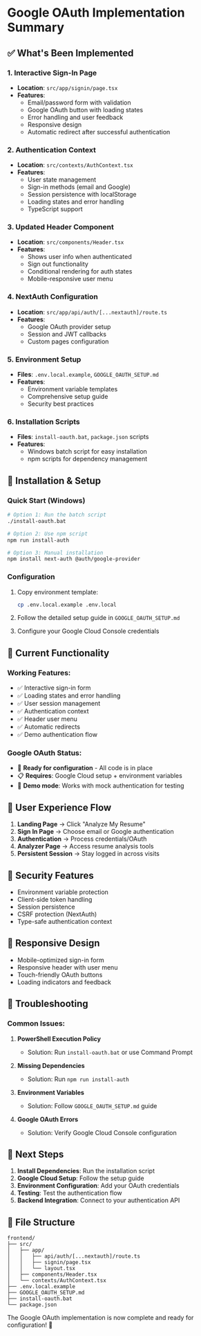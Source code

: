 # Google OAuth Implementation Summary

## ✅ What's Been Implemented

### 1. **Interactive Sign-In Page**
- **Location**: `src/app/signin/page.tsx`
- **Features**:
  - Email/password form with validation
  - Google OAuth button with loading states
  - Error handling and user feedback
  - Responsive design
  - Automatic redirect after successful authentication

### 2. **Authentication Context**
- **Location**: `src/contexts/AuthContext.tsx`
- **Features**:
  - User state management
  - Sign-in methods (email and Google)
  - Session persistence with localStorage
  - Loading states and error handling
  - TypeScript support

### 3. **Updated Header Component**
- **Location**: `src/components/Header.tsx`
- **Features**:
  - Shows user info when authenticated
  - Sign out functionality
  - Conditional rendering for auth states
  - Mobile-responsive user menu

### 4. **NextAuth Configuration**
- **Location**: `src/app/api/auth/[...nextauth]/route.ts`
- **Features**:
  - Google OAuth provider setup
  - Session and JWT callbacks
  - Custom pages configuration

### 5. **Environment Setup**
- **Files**: `.env.local.example`, `GOOGLE_OAUTH_SETUP.md`
- **Features**:
  - Environment variable templates
  - Comprehensive setup guide
  - Security best practices

### 6. **Installation Scripts**
- **Files**: `install-oauth.bat`, `package.json` scripts
- **Features**:
  - Windows batch script for easy installation
  - npm scripts for dependency management

## 🔧 Installation & Setup

### Quick Start (Windows)
```bash
# Option 1: Run the batch script
./install-oauth.bat

# Option 2: Use npm script
npm run install-auth

# Option 3: Manual installation
npm install next-auth @auth/google-provider
```

### Configuration
1. Copy environment template:
   ```bash
   cp .env.local.example .env.local
   ```

2. Follow the detailed setup guide in `GOOGLE_OAUTH_SETUP.md`

3. Configure your Google Cloud Console credentials

## 🚀 Current Functionality

### **Working Features:**
- ✅ Interactive sign-in form
- ✅ Loading states and error handling
- ✅ User session management
- ✅ Authentication context
- ✅ Header user menu
- ✅ Automatic redirects
- ✅ Demo authentication flow

### **Google OAuth Status:**
- 🔄 **Ready for configuration** - All code is in place
- 📋 **Requires**: Google Cloud setup + environment variables
- 🧪 **Demo mode**: Works with mock authentication for testing

## 🎯 User Experience Flow

1. **Landing Page** → Click "Analyze My Resume"
2. **Sign In Page** → Choose email or Google authentication
3. **Authentication** → Process credentials/OAuth
4. **Analyzer Page** → Access resume analysis tools
5. **Persistent Session** → Stay logged in across visits

## 🔐 Security Features

- Environment variable protection
- Client-side token handling
- Session persistence
- CSRF protection (NextAuth)
- Type-safe authentication context

## 📱 Responsive Design

- Mobile-optimized sign-in form
- Responsive header with user menu
- Touch-friendly OAuth buttons
- Loading indicators and feedback

## 🐛 Troubleshooting

### Common Issues:
1. **PowerShell Execution Policy**
   - Solution: Run `install-oauth.bat` or use Command Prompt

2. **Missing Dependencies**
   - Solution: Run `npm run install-auth`

3. **Environment Variables**
   - Solution: Follow `GOOGLE_OAUTH_SETUP.md` guide

4. **Google OAuth Errors**
   - Solution: Verify Google Cloud Console configuration

## 🚀 Next Steps

1. **Install Dependencies**: Run the installation script
2. **Google Cloud Setup**: Follow the setup guide
3. **Environment Configuration**: Add your OAuth credentials
4. **Testing**: Test the authentication flow
5. **Backend Integration**: Connect to your authentication API

## 📁 File Structure

```
frontend/
├── src/
│   ├── app/
│   │   ├── api/auth/[...nextauth]/route.ts
│   │   ├── signin/page.tsx
│   │   └── layout.tsx
│   ├── components/Header.tsx
│   └── contexts/AuthContext.tsx
├── .env.local.example
├── GOOGLE_OAUTH_SETUP.md
├── install-oauth.bat
└── package.json
```

The Google OAuth implementation is now complete and ready for configuration! 🎉
